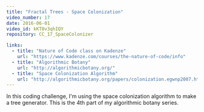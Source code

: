 ```yaml
---
title: "Fractal Trees - Space Colonization"
video_number: 17
date: 2016-06-01
video_id: kKT0v3qhIQY
repository: CC_17_SpaceColonizer

links:
  - title: "Nature of Code class on Kadenze"  
    url: "https://www.kadenze.com/courses/the-nature-of-code/info"
  - title: "Algorithmic Botany"  
    url: "http://algorithmicbotany.org/"
  - title: "Space Colonization Algorithm"  
    url: "http://algorithmicbotany.org/papers/colonization.egwnp2007.html"
---
```


In this coding challenge, I'm using the space colonization algorithm to make a tree generator. This is the 4th part of my algorithmic botany series.
